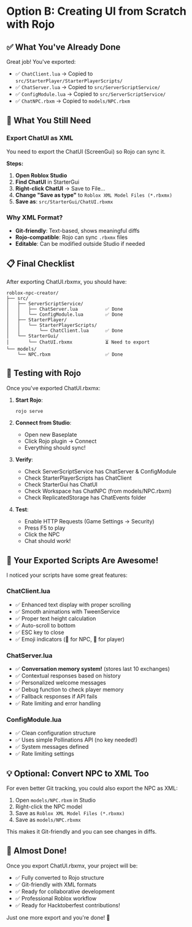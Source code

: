 # Option B: Creating UI from Scratch with Rojo

## ✅ What You've Already Done

Great job! You've exported:
- ✅ `ChatClient.lua` → Copied to `src/StarterPlayer/StarterPlayerScripts/`
- ✅ `ChatServer.lua` → Copied to `src/ServerScriptService/`
- ✅ `ConfigModule.lua` → Copied to `src/ServerScriptService/`
- ✅ `ChatNPC.rbxm` → Copied to `models/NPC.rbxm`

## 🎯 What You Still Need

### Export ChatUI as XML

You need to export the ChatUI (ScreenGui) so Rojo can sync it.

**Steps:**

1. **Open Roblox Studio**
2. **Find ChatUI** in StarterGui
3. **Right-click ChatUI** → Save to File...
4. **Change "Save as type"** to `Roblox XML Model Files (*.rbxmx)`
5. **Save as**: `src/StarterGui/ChatUI.rbxmx`

### Why XML Format?

- **Git-friendly**: Text-based, shows meaningful diffs
- **Rojo-compatible**: Rojo can sync `.rbxmx` files
- **Editable**: Can be modified outside Studio if needed

## 📋 Final Checklist

After exporting ChatUI.rbxmx, you should have:

```
roblox-npc-creator/
├── src/
│   ├── ServerScriptService/
│   │   ├── ChatServer.lua          ✅ Done
│   │   └── ConfigModule.lua        ✅ Done
│   ├── StarterPlayer/
│   │   └── StarterPlayerScripts/
│   │       └── ChatClient.lua      ✅ Done
│   └── StarterGui/
│       └── ChatUI.rbxmx            ⏳ Need to export
└── models/
    └── NPC.rbxm                    ✅ Done
```

## 🚀 Testing with Rojo

Once you've exported ChatUI.rbxmx:

1. **Start Rojo**:
   ```bash
   rojo serve
   ```

2. **Connect from Studio**:
   - Open new Baseplate
   - Click Rojo plugin → Connect
   - Everything should sync!

3. **Verify**:
   - Check ServerScriptService has ChatServer & ConfigModule
   - Check StarterPlayerScripts has ChatClient
   - Check StarterGui has ChatUI
   - Check Workspace has ChatNPC (from models/NPC.rbxm)
   - Check ReplicatedStorage has ChatEvents folder

4. **Test**:
   - Enable HTTP Requests (Game Settings → Security)
   - Press F5 to play
   - Click the NPC
   - Chat should work!

## 🎨 Your Exported Scripts Are Awesome!

I noticed your scripts have some great features:

### ChatClient.lua
- ✅ Enhanced text display with proper scrolling
- ✅ Smooth animations with TweenService
- ✅ Proper text height calculation
- ✅ Auto-scroll to bottom
- ✅ ESC key to close
- ✅ Emoji indicators (🤖 for NPC, 👤 for player)

### ChatServer.lua
- ✅ **Conversation memory system!** (stores last 10 exchanges)
- ✅ Contextual responses based on history
- ✅ Personalized welcome messages
- ✅ Debug function to check player memory
- ✅ Fallback responses if API fails
- ✅ Rate limiting and error handling

### ConfigModule.lua
- ✅ Clean configuration structure
- ✅ Uses simple Pollinations API (no key needed!)
- ✅ System messages defined
- ✅ Rate limiting settings

## 💡 Optional: Convert NPC to XML Too

For even better Git tracking, you could also export the NPC as XML:

1. Open `models/NPC.rbxm` in Studio
2. Right-click the NPC model
3. Save as `Roblox XML Model Files (*.rbxmx)`
4. Save as `models/NPC.rbxmx`

This makes it Git-friendly and you can see changes in diffs.

## 🎉 Almost Done!

Once you export ChatUI.rbxmx, your project will be:
- ✅ Fully converted to Rojo structure
- ✅ Git-friendly with XML formats
- ✅ Ready for collaborative development
- ✅ Professional Roblox workflow
- ✅ Ready for Hacktoberfest contributions!

Just one more export and you're done! 🚀

